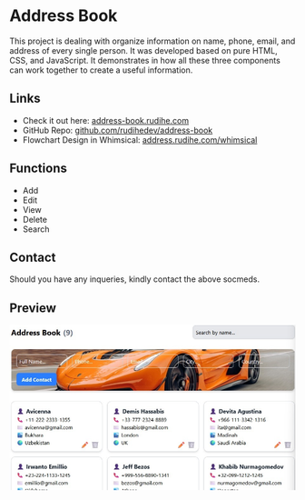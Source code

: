 # Address Book

This project is dealing with organize information on name, phone, email, and address of every single person. It was developed based on pure HTML, CSS, and JavaScript. It demonstrates in how all these three components can work together to create a useful information.

## Links

- Check it out here: [address-book.rudihe.com](https://address-book.rudihe.com)
- GitHub Repo: [github.com/rudihedev/address-book](https://github.com/rudihedev/address-book)
- Flowchart Design in Whimsical: [address.rudihe.com/whimsical](https://whimsical.com/address-MSoK8fnXQveG94MjYyJyYk)

## Functions

- Add
- Edit
- View
- Delete
- Search

## Contact

Should you have any inqueries, kindly contact the above socmeds.

## Preview

![home](images/preview.jpg)
